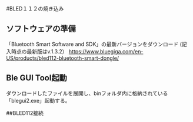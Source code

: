 #BLED１１２の焼き込み


## ソフトウェアの準備


「Bluetooth Smart Software and SDK」の最新バージョンをダウンロード
(記入時点の最新版はv.1.3.2）
https://www.bluegiga.com/en-US/products/bled112-bluetooth-smart-dongle/

## Ble GUI Tool起動

ダウンロードしたファイルを展開し、binフォルダ内に格納されている「blegui2.exe」起動する。

##BLED112接続

